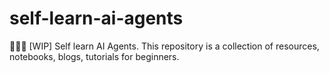 # self-learn-ai-agents
🏫🙋🏻 [WIP] Self learn AI Agents. This repository is a collection of resources, notebooks, blogs, tutorials for beginners.
